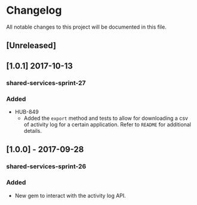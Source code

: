 # Changelog
All notable changes to this project will be documented in this file.

## [Unreleased]

## [1.0.1] 2017-10-13
### shared-services-sprint-27
### Added
  - HUB-849
    - Added the `export` method and tests to allow for downloading a csv of activity log for a certain application.  Refer to `README` for additional details.

## [1.0.0] - 2017-09-28
### shared-services-sprint-26
### Added
- New gem to interact with the activity log API.
